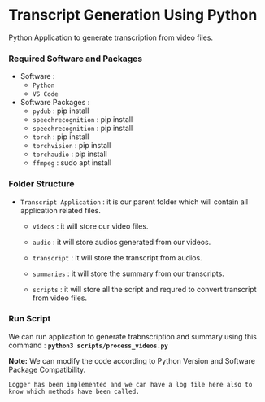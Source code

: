 # Transcript Generation Using Python  

Python Application to generate transcription from video files.  

### Required Software and Packages

- Software :  
    - `Python`  
    - `VS Code`
- Software Packages :  
    - `pydub` : pip install  
    - `speechrecognition` : pip install  
    - `speechrecognition` : pip install  
    - `torch` : pip install  
    - `torchvision` : pip install  
    - `torchaudio` : pip install
    - `ffmpeg` : sudo apt install  

### Folder Structure  

- `Transcript Application` : it is our parent folder which will contain all application related files.

    - `videos` : it will store our video files.  

    - `audio` : it will store audios generated from our videos.  

    - `transcript` : it will store the transcript from audios.  

    - `summaries` : it will store the summary from our transcripts.  

    - `scripts` : it will store all the script and requred to convert transcript from video files.  

### Run Script

We can run application to generate trabnscription and summary using this command : **``python3 scripts/process_videos.py``**

**Note:** We can modify the code according to Python Version and Software Package Compatibility.  

`Logger has been implemented and we can have a log file here also to know which methods have been called.`